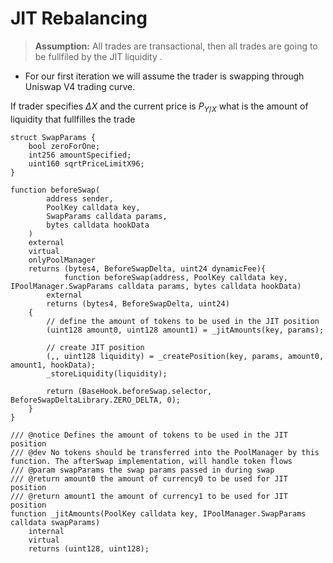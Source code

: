 # JIT Rebalancing

> **Assumption:** All trades are transactional, then all trades are going to be fullfiled by the JIT liquidity .

- For our first iteration we will assume the trader is swapping through Uniswap V4
trading curve.


If trader  specifies $\Delta X$ and the current price is $P_{Y/X}$ what is the amount of liquidity that fullfilles the trade
```solidity
struct SwapParams {
    bool zeroForOne;
    int256 amountSpecified;
    uint160 sqrtPriceLimitX96;
}

function beforeSwap(
        address sender,
        PoolKey calldata key,
        SwapParams calldata params,
        bytes calldata hookData
    )
    external
    virtual
    onlyPoolManager
    returns (bytes4, BeforeSwapDelta, uint24 dynamicFee){
            function beforeSwap(address, PoolKey calldata key, IPoolManager.SwapParams calldata params, bytes calldata hookData)
        external
        returns (bytes4, BeforeSwapDelta, uint24)
    {
        // define the amount of tokens to be used in the JIT position
        (uint128 amount0, uint128 amount1) = _jitAmounts(key, params);

        // create JIT position
        (,, uint128 liquidity) = _createPosition(key, params, amount0, amount1, hookData);
        _storeLiquidity(liquidity);

        return (BaseHook.beforeSwap.selector, BeforeSwapDeltaLibrary.ZERO_DELTA, 0);
    }
}
    
/// @notice Defines the amount of tokens to be used in the JIT position
/// @dev No tokens should be transferred into the PoolManager by this function. The afterSwap implementation, will handle token flows
/// @param swapParams the swap params passed in during swap
/// @return amount0 the amount of currency0 to be used for JIT position
/// @return amount1 the amount of currency1 to be used for JIT position
function _jitAmounts(PoolKey calldata key, IPoolManager.SwapParams calldata swapParams)
    internal
    virtual
    returns (uint128, uint128);

```
